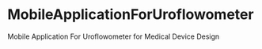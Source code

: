 # MobileApplicationForUroflowometer
 Mobile Application For Uroflowometer for Medical Device Design
